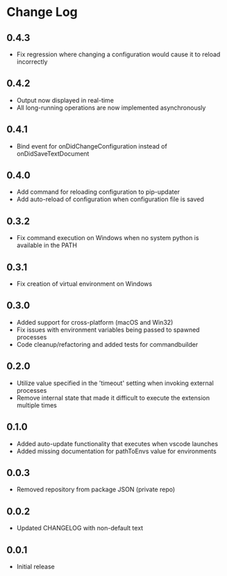 # Change Log

## 0.4.3
- Fix regression where changing a configuration would cause it to reload incorrectly

## 0.4.2
- Output now displayed in real-time
- All long-running operations are now implemented asynchronously

## 0.4.1
- Bind event for onDidChangeConfiguration instead of onDidSaveTextDocument

## 0.4.0
- Add command for reloading configuration to pip-updater
- Add auto-reload of configuration when configuration file is saved

## 0.3.2
- Fix command execution on Windows when no system python is available in the PATH

## 0.3.1
- Fix creation of virtual environment on Windows

## 0.3.0
- Added support for cross-platform (macOS and Win32)
- Fix issues with environment variables being passed to spawned processes
- Code cleanup/refactoring and added tests for commandbuilder

## 0.2.0
- Utilize value specified in the 'timeout' setting when invoking external processes
- Remove internal state that made it difficult to execute the extension multiple times

## 0.1.0
- Added auto-update functionality that executes when vscode launches
- Added missing documentation for pathToEnvs value for environments

## 0.0.3
- Removed repository from package JSON (private repo)

## 0.0.2
- Updated CHANGELOG with non-default text

## 0.0.1
- Initial release